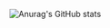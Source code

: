 ![Anurag's GitHub stats](https://github-readme-stats.vercel.app/api?Star-dev325=anuraghazra&count_private=true)
